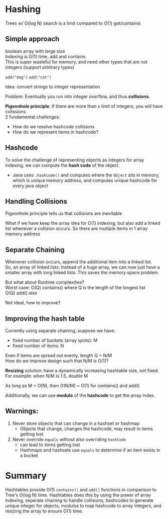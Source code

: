 # Hashing
Trees w/ O(log N) search is a limit compared to O(1) get/contains\

## Simple approach
boolean array with large size\
Indexing is O(1) time, add and contains\
This is super wasteful for memory, and need other types that are not integers (support arbitrary types)

`add("dog")`
`add("cat")`

Idea: convert strings to integer representation

Problem: Eventually you run into integer overflow, and thus **collisions**. 

**Pigeonhole principle**: If there are more than x limit of integers, you will have colissions\
2 fundamental challenges:
- How do we resolve hashcode collisions
- How do we represent items in hashcode?

## Hashcode
To solve the challenge of representing objects as integers for array indexing, we can compute the **hash code** of the object.
- Java uses `.hashcode()` and computes where the `Object` sits in memory, which is unique memory address, and  computes unique hashcode for every java object

## Handling Collisions
Pigeonhole principle tells us that collisions are inevitable

What if we have keep the array idea for O(1) indexing, but also add a linked list whenever a collision occurs. So there are multiple items in 1 array memory address

## Separate Chaining
Whenever collision occurs, append the additional item into a linked list.\
So, an array of linked lists. Instead of a huge array, we can now just have a smaller array with long linked lists. This saves the memory space problem

But what about Runtime complexities?\
Worst case:
O(Q) contains() where Q is the length of the longest list\
O(Q) add() also

Not ideal, how to improve?

## Improving the hash table
Currently using separate chaining, suppose we have:
- fixed number of buckets (array spots): M
- fixed number of items: N

Even if items are spread out evenly, length Q = N/M\
How do we improve design such that N/M is O(1)?

**Resizing** solution: have a dynamically increasing hashtable size, not fixed. \
For example: when N/M is 1.5, double M

As long as M = O(N), then O(N/M) = O(1) for contains() and add()

Additionally, we can use **modulo** of the **hashcode** to get the array index. 

## Warnings:
1. Never store objects that can change in a hashset or hashmap
    - Objects that change, changes the hashcode, may result in items getting lost
2. Never override `equals` without also overriding `hashCode`
    - can lead to items getting lost
    - Hashmaps and hashsets use `equals` to determine if an item exists in a bucket

# Summary
Hashtables provide O(1) `contains()` and `add()` functions in comparison to Tree's O(log N) time. Hashtables does this by using the power of array indexing, seperate chaining to handle collisions, hashcodes to generate unique integer for objects, modulos to map hashcode to array integers, and resizing the array to ensure O(1) time.
